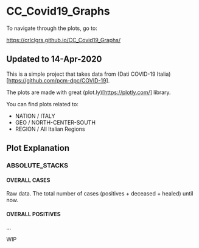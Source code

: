 # CC_Covid19_Graphs
To navigate through the plots, go to:

https://crlclgrs.github.io/CC_Covid19_Graphs/

## Updated to 14-Apr-2020

This is a simple project that takes data from
(Dati COVID-19 Italia)[https://github.com/pcm-dpc/COVID-19].

The plots are made with great (plot.ly)[https://plotly.com/] library.

You can find plots related to:
- NATION / ITALY
- GEO / NORTH-CENTER-SOUTH
- REGION / All Italian Regions

## Plot Explanation

### ABSOLUTE_STACKS
#### OVERALL CASES
Raw data. The total number of cases (positives + deceased + healed) until now.
#### OVERALL POSITIVES
...

WIP
